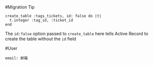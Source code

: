 #Migration Tip

    create_table :tags_tickets, id: false do |t|
      t.integer :tag_id, :ticket_id
    end

The `id:false` option passed to `create_table` here tells Active Record
to create the table without the `id` field

#User

    email: 邮箱
